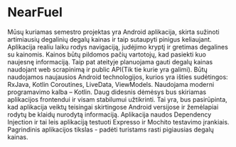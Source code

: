 # NearFuel
Mūsų kuriamas semestro projektas yra Android aplikacija, skirta sužinoti artimiausių degalinių degalų kainas ir taip sutaupyti pinigus keliaujant. Aplikacija realiu laiku rodys navigaciją, judėjimo kryptį ir gretimas degalines su kainomis. Kainos būtų pildomos pačių vartotojų, kad pasiekti kuo naujesnę informaciją. Taip pat ateityje planuojama gauti degalų kainas naudojant web scrapinimą ir public API(Tik tie kurie yra galimi).
Būtų naudojamos naujausios Android technologijos, kurios yra išties sudėtingos: RxJava, Kotlin Coroutines, LiveData, ViewModels. Naudojama moderni programavimo kalba – Kotlin. Daug didesnis dėmėsys bus skiriamas aplikacijos frontendui ir visam stabilumui užtikrinti. Tai yra, bus pasirūpinta, kad aplikacija veiktų teisingai skirtingose Android versijose ir žemėlapiai rodytų be klaidų nurodytą informaciją.
Aplikacija naudos Dependency Injection ir tai leis aplikaciją testuoti Expresso ir Mochito testavimo įrankiais.
Pagrindinis aplikacijos tikslas - padėti turistams rasti pigiausias degalų kainas.
